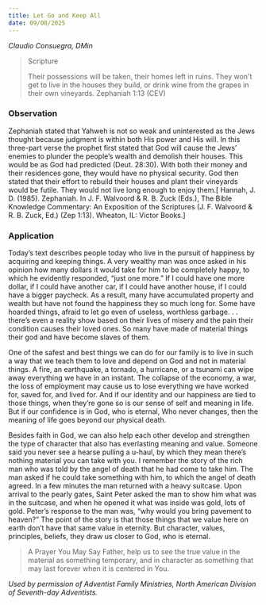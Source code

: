 ```yaml
---
title: Let Go and Keep All
date: 09/08/2025
---
```


_Claudio Consuegra, DMin_

> <p>Scripture</p>
> Their possessions will be taken, their homes left in ruins. They won't get to live in the houses they build, or drink wine from the grapes in their own vineyards. Zephaniah 1:13 (CEV)

### Observation

Zephaniah stated that Yahweh is not so weak and uninterested as the Jews thought because judgment is within both His power and His will. In this three-part verse the prophet first stated that God will cause the Jews’ enemies to plunder the people’s wealth and demolish their houses. This would be as God had predicted (Deut. 28:30). With both their money and their residences gone, they would have no physical security. God then stated that their effort to rebuild their houses and plant their vineyards would be futile. They would not live long enough to enjoy them.[ Hannah, J. D. (1985). Zephaniah. In J. F. Walvoord & R. B. Zuck (Eds.), The Bible Knowledge Commentary: An Exposition of the Scriptures (J. F. Walvoord & R. B. Zuck, Ed.) (Zep 1:13). Wheaton, IL: Victor Books.]

### Application

Today’s text describes people today who live in the pursuit of happiness by acquiring and keeping things. A very wealthy man was once asked in his opinion how many dollars it would take for him to be completely happy, to which he evidently responded, “just one more.” If I could have one more dollar, if I could have another car, if I could have another house, if I could have a bigger paycheck. As a result, many have accumulated property and wealth but have not found the happiness they so much long for. Some have hoarded things, afraid to let go even of useless, worthless garbage. . . there’s even a reality show based on their lives of misery and the pain their condition causes their loved ones. So many have made of material things their god and have become slaves of them.

One of the safest and best things we can do for our family is to live in such a way that we teach them to love and depend on God and not in material things. A fire, an earthquake, a tornado, a hurricane, or a tsunami can wipe away everything we have in an instant. The collapse of the economy, a war, the loss of employment may cause us to lose everything we have worked for, saved for, and lived for. And if our identity and our happiness are tied to those things, when they’re gone so is our sense of self and meaning in life. But if our confidence is in God, who is eternal, Who never changes, then the meaning of life goes beyond our physical death.

Besides faith in God, we can also help each other develop and strengthen the type of character that also has everlasting meaning and value. Someone said you never see a hearse pulling a u-haul, by which they mean there’s nothing material you can take with you. I remember the story of the rich man who was told by the angel of death that he had come to take him. The man asked if he could take something with him, to which the angel of death agreed. In a few minutes the man returned with a heavy suitcase. Upon arrival to the pearly gates, Saint Peter asked the man to show him what was in the suitcase, and when he opened it what was inside was gold, lots of gold. Peter’s response to the man was, “why would you bring pavement to heaven?” The point of the story is that those things that we value here on earth don’t have that same value in eternity. But character, values, principles, beliefs, they draw us closer to God, who is eternal.

> <callout>A Prayer You May Say</callout>
> Father, help us to see the true value in the material as something temporary, and in character as something that may last forever when it is centered in You.

_Used by permission of Adventist Family Ministries, North American Division of Seventh-day Adventists._
